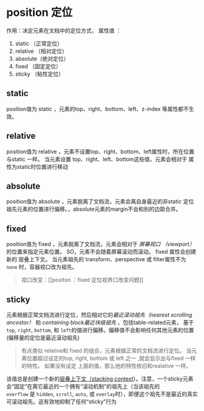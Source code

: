 # position 定位
作用：决定元素在文档中的定位方式， 
属性值 ：
1. static （正常定位）
2. relative （相对定位）
3. absolute（绝对定位）
4. fixed      （固定定位）
5. sticky    （粘性定位）


## static 
position值为 static ，元素的top、right、bottom、left、z-index 等属性都不生效。

## relative
position值为 relative ，元素不设置top、right、bottom、left属性时，所在位置与static 一样。
当元素设置 top、right、left、bottom这些值，元素会相对于 属性为static时位置进行移动

## absolute 
position值为 absolute ，元素脱离了文档流，元素会离自身最近的非static 定位祖先元素的位置进行偏移。，absolute元素的margin不会和别的边距合并。

## fixed 
position值为 fixed ，元素脱离了文档流，元素会相对于 *屏幕视口 （viewport）* 的位置来指定元素位置。 SO，元素不会随着屏幕滚动而滚动。 fixed 属性会创建新的 层叠上下文。
当元素祖先的 transform、perspective 或 filter属性不为 `none` 时，容器视口改为祖先。
> 视口改变：[[positon ：fixed  定位视界口改变问题]]

## sticky
元素根据正常文档流进行定位，然后相对它的*最近滚动祖先（nearest scrolling ancestor）* 和 *containing block最近块级祖先* ，包括table-related元素，
基于`top`, `right`, `bottom`, 和 `left`的值进行偏移。偏移值不会影响任何其他元素的位置(偏移量的定位是最近滚动祖先)
>有点类似 relative和 fixed 的组合，元素根据正常的文档流进行定位。
>当元素位置超过设定的top, right, bottom 或 left 之一 ,就会显示出与fixed 一样的特性。
>如果没有设定 上面的值，那么他的特性依旧和realative 一样。

该值总是创建一个新的[层叠上下文（stacking context](https://developer.mozilla.org/en/docs/Web/CSS/CSS_Positioning/Understanding_z_index/The_stacking_context)）。注意，一个sticky元素会“固定”在离它最近的一个拥有“滚动机制”的祖先上（当该祖先的`overflow` 是 `hidden`, `scroll`, `auto`, 或 `overlay`时），即便这个祖先不是最近的真实可滚动祖先。这有效地抑制了任何“sticky”行为

